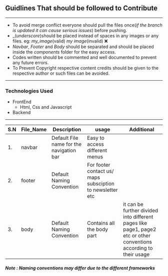 ## Guidlines That should be followed to Contribute
---
- To avoid merge conflict everyone should pull the files once(*if the branch is updated it can cause serious issues*) before pushing.
- _(*underscore*)should be placed instead of spaces in any images or any files. eg: *my_image*(valid) 
*my image*(invalid) :x:
- *Navbar*, *Footer* and *Body* should be separated and should be placed inside the *components* folder for the easy access.
- Codes written should be commented and well documented to prevent any future errors.
- To Prevent Copyright respective content credits should be given to the respective author or such files can be avoided.
---
### Technologies Used
- FrontEnd 
    - Html, Css and Javascript
- Backend

---
| S.N | File_Name | Description| usage| Additional |
| ----------- | ----------- | ---------|--------| ---------|
| 1. |  navbar | Default File name for the navigation bar  | Easy to access different menus   |
| 2.| footer | Default Naming Convention | For footer contact us/ maps subsciption to newsletter etc|
|3.| body| Default Naming Convention| Contains all the body part  | it can be further divided into different pages like page1, page2 etc or other conventions according to their usage | 

##### Note : Naming conventions may differ due to the different frameworks